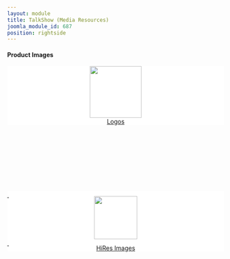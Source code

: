 ```yaml
---
layout: module
title: TalkShow (Media Resources)
joomla_module_id: 687
position: rightside
---
```

<h4>Product Images</h4>
<div class="pr_mini" style="background: #fff;"><a href="index.php?option=com_docman&amp;view=docman&amp;Itemid=1189"><img style="display: block; margin-left: auto; margin-right: auto;" src="{{"images/~thumbs.TalkShow-Black-Logo.jpg.1414596177.jpeg" | cdn }}" width="120" height="120" /><center class="pr-download">Logos</center></a></div>
<br /><br /><br /><br /><br /><br /><br /><br /><br />
<div class="pr_mini" style="background: #fff;"><a href="index.php?option=com_docman&amp;view=docman&amp;Itemid=1190">
<div style="height: 12px; clear: both;">&nbsp;</div>
<img style="display: block; margin-left: auto; margin-right: auto;" src="{{"images/~thumbs.TalkShowAnglesLayered-A1.jpg.1414595813.jpeg" | cdn }}" height="100" />
<div style="height: 12px; clear: both;">&nbsp;</div>
<center class="pr-download">HiRes Images</center></a></div>
<div style="clear: both;"><br />&nbsp;<br /><br /></div>
